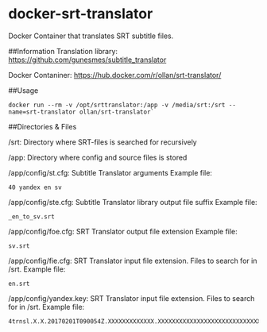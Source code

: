 # docker-srt-translator
Docker Container that translates SRT subtitle files.


##Information
Translation library: https://github.com/gunesmes/subtitle_translator

Docker Contaniner: https://hub.docker.com/r/ollan/srt-translator/

##Usage

```
docker run --rm -v /opt/srttranslator:/app -v /media/srt:/srt --name=srt-translator ollan/srt-translator`
```

##Directories & Files

/srt: Directory where SRT-files is searched for recursively

/app: Directory where config and source files is stored

/app/config/st.cfg: Subtitle Translator arguments
Example file:
```
40 yandex en sv
```

/app/config/ste.cfg: Subtitle Translator library output file suffix
Example file:
```
_en_to_sv.srt
```

/app/config/foe.cfg: SRT Translator output file extension
Example file:
```
sv.srt
```

/app/config/fie.cfg: SRT Translator input file extension. Files to search for in /srt.
Example file:
```
en.srt
```

/app/config/yandex.key: SRT Translator input file extension. Files to search for in /srt.
Example file:
```
4trnsl.X.X.20170201T090054Z.XXXXXXXXXXXXX.XXXXXXXXXXXXXXXXXXXXXXXXXXXXXXXXXX
```
